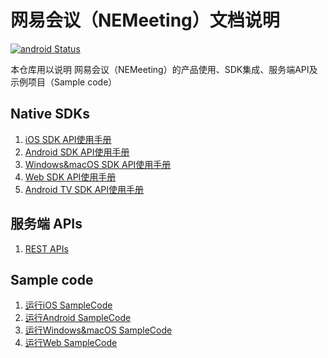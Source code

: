 # 网易会议（NEMeeting）文档说明
[![android Status](https://github.com/netease-im/NEMeeting/workflows/android_ci/badge.svg)](https://github.com/netease-im/NEMeeting/actions)

本仓库用以说明 网易会议（NEMeeting）的产品使用、SDK集成、服务端API及示例项目（Sample code）

## Native SDKs
1. [iOS SDK API使用手册](开发文档/SDK集成/iOS/user_guide.MD)
2. [Android SDK API使用手册](开发文档/SDK集成/Android/user_guide.MD)
3. [Windows&macOS SDK API使用手册](开发文档/SDK集成/Windows&macOS/user_guide.md)
4. [Web SDK API使用手册](开发文档/SDK集成/Web/user_guide.md)
4. [Android TV SDK API使用手册](开发文档/SDK集成/TV/user_guide.MD)

## 服务端 APIs
1. [REST APIs](开发文档/REST%20APIs/user_guid.MD)


## Sample code
1. [运行iOS SampleCode](SampleCode/iOS/NEMeetingDemo/README.md)
2. [运行Android SampleCode](SampleCode/Android/README.md)
3. [运行Windows&macOS SampleCode](SampleCode/Windows_macOS/README.md)
4. [运行Web SampleCode](SampleCode/Web/README.md)
